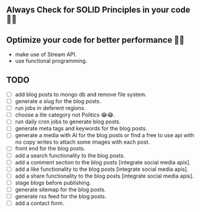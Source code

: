 ## Always Check for SOLID Principles in your code 🤢🤢

## Optimize your code for better performance 🚀🚀 
- make use of Stream API.
- use functional programming.

## TODO
- [ ] add blog posts to mongo db and remove file system.
- [ ] generate a slug for the blog posts.
- [ ] run jobs in deferent regions.
- [ ] choose a lite category not Politics 😂😂.
- [ ] run daily cron jobs to generate blog posts.
- [ ] generate meta tags and keywords for the blog posts.
- [ ] generate a media with AI for the blog posts or find a free to use api with no copy writes to attach some images with each post.
- [ ] front end for the blog posts.
- [ ] add a search functionality to the blog posts.
- [ ] add a comment section to the blog posts [integrate social media apis].
- [ ] add a like functionality to the blog posts [integrate social media apis].
- [ ] add a share functionality to the blog posts [integrate social media apis].
- [ ] stage blogs before publishing.
- [ ] generate sitemap for the blog posts.
- [ ] generate rss feed for the blog posts.
- [ ] add a contact form.